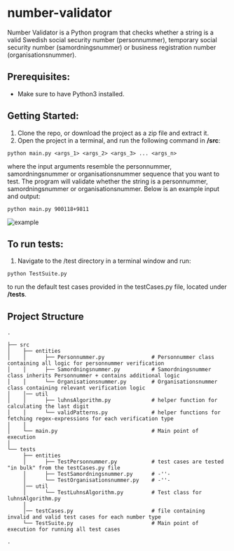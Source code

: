 # number-validator

Number Validator is a Python program that checks whether a string is a valid Swedish social security number (personnummer), temporary social security number (samordningsnummer) or business registration number (organisationsnummer).

## Prerequisites:

* Make sure to have Python3 installed.


## Getting Started:

1. Clone the repo, or download the project as a zip file and extract it.
2. Open the project in a terminal, and run the following command in **/src**:
```
python main.py <args_1> <args_2> <args_3> ... <args_n>
```

where the input arguments resemble the personnummer, samordningsnummer or organisationsnummer sequence that you want to test. The program will validate whether the string is a personnummer, samordningsnummer or organisationsnummer. Below is an example input and output:

```
python main.py 900118+9811
```

![example](https://user-images.githubusercontent.com/28160364/186970549-7687064f-fb64-405a-9ee9-18d4937c1bb7.PNG)


## To run tests:

1. Navigate to the /test directory in a terminal window and run:
```
python TestSuite.py
```
to run the default test cases provided in the testCases.py file, located under **/tests**.


## Project Structure  
         
    .    
    
    ├── src                    
    │    ├── entities                   
    │    │      ├── Personnummer.py               # Personnummer class containing all logic for personnummer verification
    │    │      ├── Samordningsnummer.py          # Samordningsnummer class inherits Personnummer + contains additional logic
    │    │      └── Organisationsnummer.py        # Organisationsnummer class containing relevant verification logic
    │    │── util           
    │    │      ├── luhnsAlgorithm.py             # helper function for calculating the last digit 
    │    │      └── validPatterns.py              # helper functions for fetching regex-expressions for each verification type 
    │    │   
    │    └── main.py                              # Main point of execution 
    │       
    └── tests        
         ├── entities                   
         │      ├── TestPersonnummer.py           # test cases are tested "in bulk" from the testCases.py file
         │      ├── TestSamordningsnummer.py      # -''-
         │      └── TestOrganisationsnummer.py    # -''-    
         │── util           
         │      └── TestLuhnsAlgorithm.py         # Test class for luhnsAlgorithm.py                 
         │
         │── testCases.py                         # file containing invalid and valid test cases for each number type
         └── TestSuite.py                         # Main point of execution for running all test cases
         
    .
